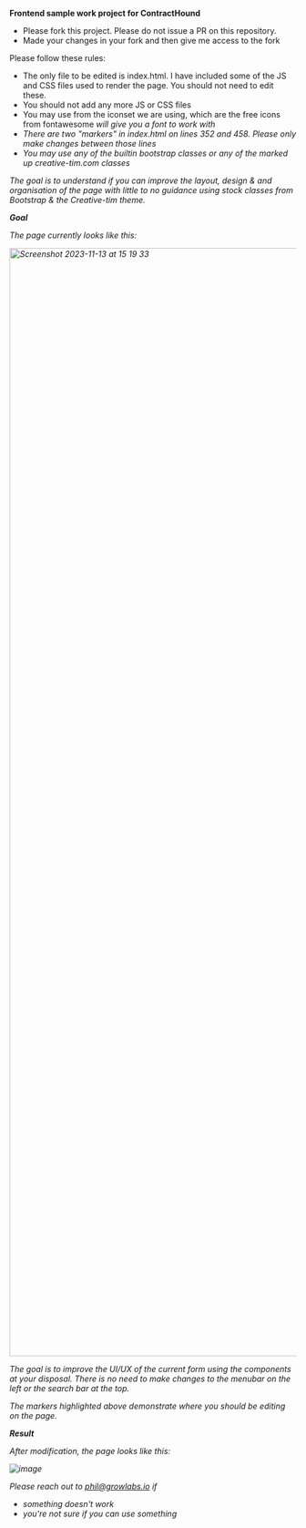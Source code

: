 

**Frontend sample work project for ContractHound**

* Please fork this project. Please do not issue a PR on this repository.
* Made your changes in your fork and then give me access to the fork

Please follow these rules:

* The only file to be edited is index.html. I have included some of the JS and CSS files used to render the page. You should not need to edit these.
* You should not add any more JS or CSS files
* You may use from the iconset we are using, which are the free icons from fontawesome <i style="fa fa-iconname"> will give you a font to work with
* There are two "markers" in index.html on lines 352 and 458. Please only make changes between those lines
* You may use any of the builtin bootstrap classes or any of the marked up creative-tim.com classes

The goal is to understand if you can improve the layout, design & and organisation of the page with little to no guidance using stock classes from Bootstrap & the Creative-tim theme.

**Goal** 

The page currently looks like this:

<img width="1946" alt="Screenshot 2023-11-13 at 15 19 33" src="https://github.com/pjr/frontend-sample/assets/46494/28a746e0-80d1-439e-9a1f-04081256b712">

The goal is to improve the UI/UX of the current form using the components at your disposal. There is no need to make changes to the menubar on the left or the search bar at the top. 

The markers highlighted above demonstrate where you should be editing on the page.

**Result**

After modification, the page looks like this:

![image](https://github.com/oussama-he/frontend-sample/assets/18425315/5d060a67-e1c2-45d6-8156-6b4e3ece14a6)


Please reach out to phil@growlabs.io if
* something doesn't work
* you're not sure if you can use something 
